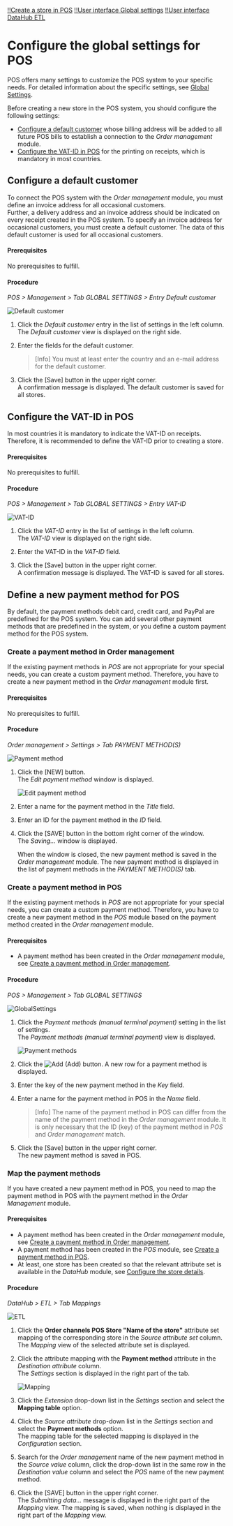 [!!Create a store in POS](./06_CreateStore.md)
[!!User interface Global settings](../UserInterface/02a_GlobalSettings.md)
[!!User interface DataHub ETL](../../DataHub/UserInterface/02a_Mappings.md)

[comment]: <> (add link to Order management module if available)

# Configure the global settings for POS

POS offers many settings to customize the POS system to your specific needs. For detailed information about the specific settings, see [Global Settings](../UserInterface/02a_GlobalSettings.md).

Before creating a new store in the POS system, you should configure the following settings:

- [Configure a default customer](#configure-a-default-customer) whose billing address will be added to all future POS bills to establish a connection to the *Order management* module.
- [Configure the VAT-ID in POS](#configure-the-VAT-ID-in-POS) for the printing on receipts, which is mandatory in most countries.


## Configure a default customer

To connect the POS system with the *Order management* module, you must define an invoice address for all occasional customers.   
Further, a delivery address and an invoice address should be indicated on every receipt created in the POS system. To specify an invoice address for occasional customers, you must create a default customer. The data of this default customer is used for all occasional customers.

#### Prerequisites

No prerequisites to fulfill.

#### Procedure

*POS > Management > Tab GLOBAL SETTINGS > Entry Default customer*

![Default customer](../../Assets/Screenshots/POS/Management/GlobalSettings/GS27.png "[Default customer]")

1. Click the *Default customer* entry in the list of settings in the left column.   
    The *Default customer* view is displayed on the right side.

2. Enter the fields for the default customer.

    > [Info] You must at least enter the country and an e-mail address for the default customer.

3. Click the [Save] button in the upper right corner.   
    A confirmation message is displayed. The default customer is saved for all stores.



## Configure the VAT-ID in POS

In most countries it is mandatory to indicate the VAT-ID on receipts. Therefore, it is recommended to define the VAT-ID prior to creating a store.

#### Prerequisites

No prerequisites to fulfill.

#### Procedure

*POS > Management > Tab GLOBAL SETTINGS > Entry VAT-ID*

![VAT-ID](../../Assets/Screenshots/POS/Management/GlobalSettings/GS08.png "[VAT-ID]")

1. Click the *VAT-ID* entry in the list of settings in the left column.   
    The *VAT-ID* view is displayed on the right side.

2. Enter the VAT-ID in the *VAT-ID* field.

3. Click the [Save] button in the upper right corner.   
    A confirmation message is displayed. The VAT-ID is saved for all stores.




## Define a new payment method for POS

By default, the payment methods debit card, credit card, and PayPal are predefined for the POS system. You can add several other payment methods that are predefined in the system, or you define a custom payment method for the POS system.

### Create a payment method in Order management

If the existing payment methods in *POS* are not appropriate for your special needs, you can create a custom payment method. Therefore, you have to create a new payment method in the *Order management* module first.

#### Prerequisites

No prerequisites to fulfill.

#### Procedure

*Order management > Settings > Tab PAYMENT METHOD(S)*

![Payment method](../../Assets/Screenshots/RetailSuiteFaktBase/Settings/PaymentMethods/PaymentMethods.png "[Payment methods]")

1. Click the [NEW] button.   
    The *Edit payment method* window is displayed.

    ![Edit payment method](../../Assets/Screenshots/RetailSuiteFaktBase/Settings/PaymentMethods/EditPaymentMethod.png "[Edit payment method]")

2. Enter a name for the payment method in the *Title* field.   

3. Enter an ID for the payment method in the *ID* field.   

4. Click the [SAVE] button in the bottom right corner of the window.   
    The *Saving...* window is displayed.

    When the window is closed, the new payment method is saved in the *Order management* module. The new payment method is displayed in the list of payment methods in the *PAYMENT METHOD(S)* tab.


### Create a payment method in POS

If the existing payment methods in *POS* are not appropriate for your special needs, you can create a custom payment method. Therefore, you have to create a new payment method in the *POS* module based on the payment method created in the *Order management* module.

#### Prerequisites

- A payment method has been created in the *Order management* module, see [Create a payment method in Order management](#create-a-payment-method-in-order-management).


#### Procedure

*POS > Management > Tab GLOBAL SETTINGS*

![GlobalSettings](../../Assets/Screenshots/POS/Management/GlobalSettings/GlobalSettings.png "[GlobalSettings]")

1. Click the *Payment methods (manual terminal payment)* setting in the list of settings.   
    The *Payment methods (manual terminal payment)* view is displayed.

    ![Payment methods](../../Assets/Screenshots/POS/Management/GlobalSettings/GS04.png "[Payment methods]")

2. Click the ![Add](../../Assets/Icons/Plus04.png "[Add]") (Add) button.
    A new row for a payment method is displayed.

3. Enter the key of the new payment method in the *Key* field.

4. Enter a name for the payment method in POS in the *Name* field.   

    > [Info] The name of the payment method in POS can differ from the name of the payment method in the *Order management* module. It is only necessary that the ID (key) of the payment method in *POS* and *Order management* match.

5. Click the [Save] button in the upper right corner.   
    The new payment method is saved in POS.




### Map the payment methods

If you have created a new payment method in POS, you need to map the payment method in POS with the payment method in the *Order Management* module.

<!---TO BE ENHANCED-->

#### Prerequisites

- A payment method has been created in the *Order management* module, see [Create a payment method in Order management](#create-a-payment-method-in-order-management).
- A payment method has been created in the *POS* module, see [Create a payment method in POS](#create-a-payment-method-in-pos).
- At least, one store has been created so that the relevant attribute set is available in the *DataHub* module, see [Configure the store details](./06_CreateStore.md#configure-the-store-details).

#### Procedure

*DataHub > ETL > Tab Mappings*

![ETL](../../Assets/Screenshots/DataHub/Settings/ETL/ETL.png "[ETL]")

1. Click the **Order channels POS Store "Name of the store"** attribute set mapping of the corresponding store in the *Source attribute set* column.   
    The *Mapping* view of the selected attribute set is displayed.

2. Click the attribute mapping with the **Payment method** attribute in the *Destination attribute* column.   
    The *Settings* section is displayed in the right part of the tab.

    ![Mapping](../../Assets/Screenshots/DataHub/Settings/ETL/MappingSettings.png "[Mapping]")

3. Click the *Extension* drop-down list in the *Settings* section and select the **Mapping table** option.

4. Click the *Source attribute* drop-down list in the *Settings* section and select the **Payment methods** option.   
    The mapping table for the selected mapping is displayed in the *Configuration* section.

5. Search for the *Order management* name of the new payment method in the *Source value* column, click the drop-down list in the same row in the *Destination value* column and select the *POS* name of the new payment method.

6. Click the [SAVE] button in the upper right corner.   
    The *Submitting data...* message is displayed in the right part of the *Mapping* view. The mapping is saved, when nothing is displayed in the right part of the *Mapping* view.
